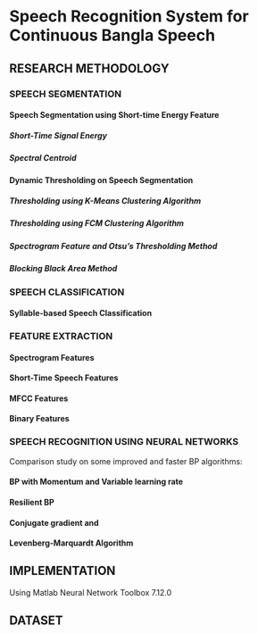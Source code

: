 # Speech Recognition System for Continuous Bangla Speech

## RESEARCH METHODOLOGY

### SPEECH SEGMENTATION
#### Speech Segmentation using Short-time Energy Feature
##### Short-Time Signal Energy
##### Spectral Centroid
#### Dynamic Thresholding on Speech Segmentation
##### Thresholding using K-Means Clustering Algorithm
##### Thresholding using FCM Clustering Algorithm 
##### Spectrogram Feature and Otsu’s Thresholding Method
##### Blocking Black Area Method

### SPEECH CLASSIFICATION
#### Syllable-based Speech Classification

### FEATURE EXTRACTION
#### Spectrogram Features
#### Short-Time Speech Features
#### MFCC Features
#### Binary Features

### SPEECH RECOGNITION USING NEURAL NETWORKS
Comparison study on some improved and faster BP algorithms:
#### BP with Momentum and Variable learning rate 
#### Resilient BP 
#### Conjugate gradient and 
#### Levenberg-Marquardt Algorithm

## IMPLEMENTATION
Using Matlab Neural Network Toolbox 7.12.0

## DATASET





